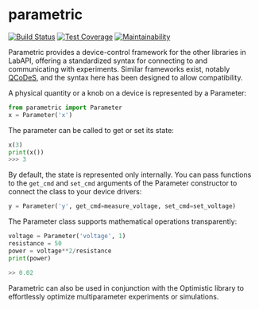 # parametric 
[![Build Status](https://travis-ci.org/lab-api/parametric.svg?branch=master)](https://travis-ci.org/lab-api/parametric)
[![Test Coverage](https://api.codeclimate.com/v1/badges/053063816035990cb794/test_coverage)](https://codeclimate.com/github/lab-api/parametric/test_coverage)
[![Maintainability](https://api.codeclimate.com/v1/badges/053063816035990cb794/maintainability)](https://codeclimate.com/github/lab-api/parametric/maintainability)

Parametric provides a device-control framework for the other libraries in LabAPI, offering a standardized syntax for connecting to and communicating with experiments. Similar frameworks exist, notably [QCoDeS](https://github.com/QCoDeS/Qcodes), and the syntax here has been designed to allow compatibility.

A physical quantity or a knob on a device is represented by a Parameter:

```python
from parametric import Parameter
x = Parameter('x')
```

The parameter can be called to get or set its state:
```python
x(3)
print(x())
>>> 3
```

By default, the state is represented only internally. You can pass functions to the ``get_cmd`` and ``set_cmd`` arguments of the Parameter constructor to connect the class to your device drivers:

```python
y = Parameter('y', get_cmd=measure_voltage, set_cmd=set_voltage)
```

The Parameter class supports mathematical operations transparently:

```python
voltage = Parameter('voltage', 1)
resistance = 50
power = voltage**2/resistance
print(power)

>> 0.02
```

Parametric can also be used in conjunction with the Optimistic library to effortlessly optimize multiparameter experiments or simulations.
